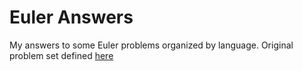 # Euler Answers
My answers to some Euler problems organized by language.
Original problem set defined [here](https://projecteuler.net/archives)
